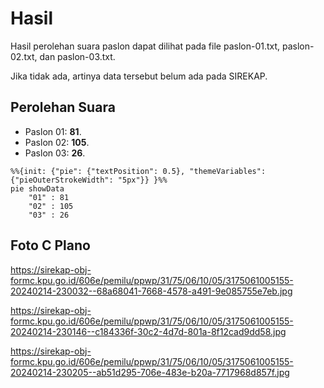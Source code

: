 # Hasil

Hasil perolehan suara paslon dapat dilihat pada file paslon-01.txt, paslon-02.txt, dan paslon-03.txt.

Jika tidak ada, artinya data tersebut belum ada pada SIREKAP.

## Perolehan Suara

 * Paslon 01: **81**.
 * Paslon 02: **105**.
 * Paslon 03: **26**.

```mermaid
%%{init: {"pie": {"textPosition": 0.5}, "themeVariables": {"pieOuterStrokeWidth": "5px"}} }%%
pie showData
    "01" : 81
    "02" : 105
    "03" : 26
```
## Foto C Plano

https://sirekap-obj-formc.kpu.go.id/606e/pemilu/ppwp/31/75/06/10/05/3175061005155-20240214-230032--68a68041-7668-4578-a491-9e085755e7eb.jpg

https://sirekap-obj-formc.kpu.go.id/606e/pemilu/ppwp/31/75/06/10/05/3175061005155-20240214-230146--c184336f-30c2-4d7d-801a-8f12cad9dd58.jpg

https://sirekap-obj-formc.kpu.go.id/606e/pemilu/ppwp/31/75/06/10/05/3175061005155-20240214-230205--ab51d295-706e-483e-b20a-7717968d857f.jpg
